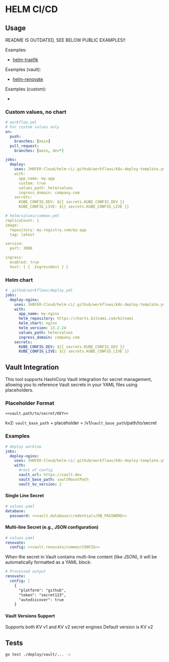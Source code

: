 # HELM CI/CD

## Usage

README IS OUTDATED, SEE BELOW PUBLIC EXAMPLES!!

Examples:

- [helm-traefik](https://github.com/JHOFER-Cloud/helm-traefik)

Examples (vault):

- [helm-renovate](https://github.com/JHOFER-Cloud/helm-renovate)

Examples (custom):

- 

### Custom values, no chart

```yaml
# workflow.yml
# For custom values only
on:
  push:
    branches: [main]
  pull_request:
    branches: [main, dev*]

jobs:
  deploy:
    uses: JHOFER-Cloud/helm-ci/.github/workflows/k8s-deploy-template.yml@main
    with:
      app_name: my-app
      custom: true
      values_path: helm/values
      ingress_domain: company.com
    secrets:
      KUBE_CONFIG_DEV: ${{ secrets.KUBE_CONFIG_DEV }}
      KUBE_CONFIG_LIVE: ${{ secrets.KUBE_CONFIG_LIVE }}

# helm/values/common.yml
replicaCount: 1
image:
  repository: my-registry.com/my-app
  tag: latest

service:
  port: 3000

ingress:
  enabled: true
  host: { { .IngressHost } }
```

### Helm chart

```yaml
# .github/workflows/deploy.yml
jobs:
  deploy-nginx:
    uses: JHOFER-Cloud/helm-ci/.github/workflows/k8s-deploy-template.yml@main
    with:
      app_name: my-nginx
      helm_repository: https://charts.bitnami.com/bitnami
      helm_chart: nginx
      helm_version: 13.2.24
      values_path: helm/values
      ingress_domain: company.com
    secrets:
      KUBE_CONFIG_DEV: ${{ secrets.KUBE_CONFIG_DEV }}
      KUBE_CONFIG_LIVE: ${{ secrets.KUBE_CONFIG_LIVE }}
```

## Vault Integration

This tool supports HashiCorp Vault integration for secret management, allowing you to reference Vault secrets in your YAML files using placeholders.

### Placeholder Format

`<<vault.path/to/secret/KEY>>`

kv2: `vault_base_path` + placeholder = /v1/`vault_base_path`/path/to/secret

### Examples

```yaml
# deploy worklow
jobs:
  deploy-nginx:
    uses: JHOFER-Cloud/helm-ci/.github/workflows/k8s-deploy-template.yml@main
    with:
      #rest of config
      vault_url: https://vault.dev
      vault_base_path: vaultMountPath
      vault_kv_version: 2
```

#### Single Line Secret

```yaml
# values.yaml
database:
  password: <<vault.database/credentials/DB_PASSWORD>>
```

#### Multi-line Secret (e.g., JSON configuration)

```yaml
# values.yaml
renovate:
  config: <<vault.renovate/common/CONFIG>>
```

When the secret in Vault contains multi-line content (like JSON), it will be automatically formatted as a YAML block:

```yaml
# Processed output
renovate:
  config: |
    {
      "platform": "github",
      "token": "secret123",
      "autodiscover": true
    }
```

#### Vault Versions Support

Supports both KV v1 and KV v2 secret engines
Default version is KV v2

## Tests

```bash
go test ./deploy/vault/... -v
```
